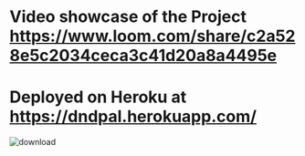 # Video showcase of the Project https://www.loom.com/share/c2a528e5c2034ceca3c41d20a8a4495e
# Deployed on Heroku at https://dndpal.herokuapp.com/
![download](https://puu.sh/IKLCe/6b5afa4412.png)
